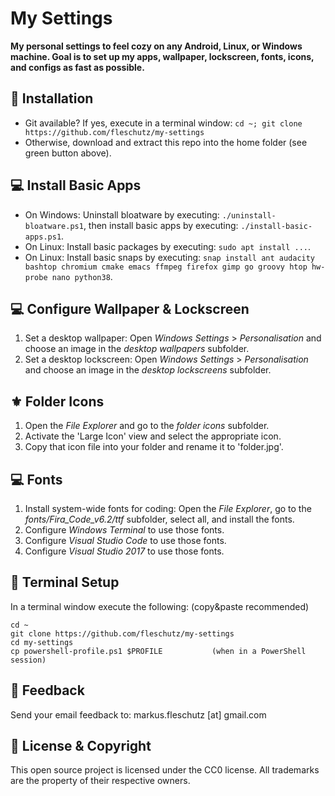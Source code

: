My Settings
===========
**My personal settings to feel cozy on any Android, Linux, or Windows machine. Goal is to set up my apps, wallpaper, lockscreen, fonts, icons, and configs as fast as possible.**

🔧 Installation
----------------
- Git available? If yes, execute in a terminal window: `cd ~; git clone https://github.com/fleschutz/my-settings`
- Otherwise, download and extract this repo into the home folder (see green button above).

💻 Install Basic Apps
----------------------
- On Windows: Uninstall bloatware by executing: `./uninstall-bloatware.ps1`, then install basic apps by executing: `./install-basic-apps.ps1`.
- On Linux: Install basic packages by executing: `sudo apt install ...`.
- On Linux: Install basic snaps by executing: `snap install ant audacity bashtop chromium cmake emacs ffmpeg firefox gimp go groovy htop hw-probe nano python38`.

💻 Configure Wallpaper & Lockscreen
------------------------------------
1. Set a desktop wallpaper: Open *Windows Settings* > *Personalisation* and choose an image in the *desktop wallpapers* subfolder.
2. Set a desktop lockscreen: Open *Windows Settings* > *Personalisation* and choose an image in the *desktop lockscreens* subfolder.

⚜️ Folder Icons
----------------
1. Open the *File Explorer* and go to the *folder icons* subfolder.
2. Activate the 'Large Icon' view and select the appropriate icon.
3. Copy that icon file into your folder and rename it to 'folder.jpg'.

💻 Fonts
---------
1. Install system-wide fonts for coding: Open the *File Explorer*, go to the *fonts/Fira_Code_v6.2/ttf* subfolder, select all, and install the fonts.
2. Configure *Windows Terminal* to use those fonts.
3. Configure *Visual Studio Code* to use those fonts.
4. Configure *Visual Studio 2017* to use those fonts.

🔧 Terminal Setup
------------------
In a terminal window execute the following: (copy&paste recommended)
```
cd ~
git clone https://github.com/fleschutz/my-settings
cd my-settings
cp powershell-profile.ps1 $PROFILE           (when in a PowerShell session)
```

📧 Feedback
------------
Send your email feedback to: markus.fleschutz [at] gmail.com

🤝 License & Copyright
-----------------------
This open source project is licensed under the CC0 license. All trademarks are the property of their respective owners.
